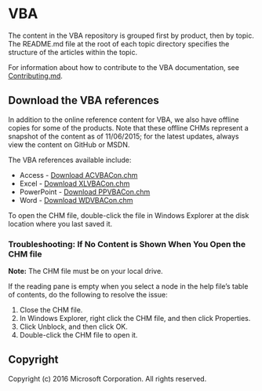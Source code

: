 ﻿# VBA
The content in the VBA repository is grouped first by product, then by topic. The README.md file at the root of each topic directory specifies the structure of the articles within the topic. 

For information about how to contribute to the VBA documentation, see [Contributing.md](CONTRIBUTING.md).

## Download the VBA references
In addition to the online reference content for VBA, we also have offline copies for some of the products. Note that these offline CHMs represent a snapshot of the content as of 11/06/2015; for the latest updates, always view the content on GitHub or MSDN.

The VBA references available include:

+ Access - [Download ACVBACon.chm](/VBA-content/tree/offline-docs/VBA/Offline-Docs/ACVBACon.chm)
+ Excel - [Download XLVBACon.chm](VBA/Offline-Docs/XLVBACon.chm)
+ PowerPoint - [Download PPVBACon.chm](VBA/Offline-Docs/PPVBACon.chm)
+ Word - [Download WDVBACon.chm](VBA/Offline-Docs/WDVBACon.chm)

To open the CHM file, double-click the file in Windows Explorer at the disk location where you last saved it.

### Troubleshooting: If No Content is Shown When You Open the CHM file
<b>Note:</b> The CHM file must be on your local drive.

If the reading pane is empty when you select a node in the help file’s table of contents, do the following to resolve the issue:

1. Close the CHM file.
2. In Windows Explorer, right click the CHM file, and then click Properties.
3. Click Unblock, and then click OK.
4. Double-click the CHM file to open it.

## Copyright

Copyright (c) 2016 Microsoft Corporation. All rights reserved.
